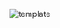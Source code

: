 ![template](https://raw.githubusercontent.com/ShriIraCatalog/resources-two/refs/heads/master/2025/04/20/20250420032519.png)
